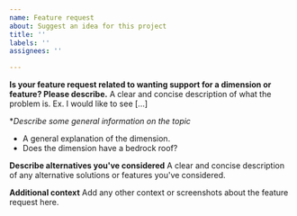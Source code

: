 ```yaml
---
name: Feature request
about: Suggest an idea for this project
title: ''
labels: ''
assignees: ''

---
```


**Is your feature request related to wanting support for a dimension or feature? Please describe.**
A clear and concise description of what the problem is. Ex. I would like to see [...]

**Describe some general information on the topic*
- A general explanation of the dimension. 
- Does the dimension have a bedrock roof?

**Describe alternatives you've considered**
A clear and concise description of any alternative solutions or features you've considered.

**Additional context**
Add any other context or screenshots about the feature request here.
